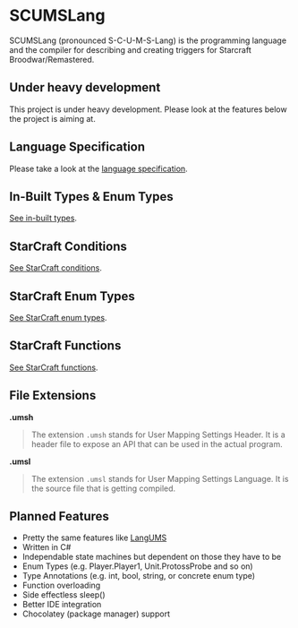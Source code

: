 # SCUMSLang

SCUMSLang (pronounced S-C-U-M-S-Lang) is the programming language and the compiler for describing and creating triggers for Starcraft Broodwar/Remastered.

## Under heavy development

This project is under heavy development. Please look at the features below the project is aiming at.

## Language Specification

Please take a look at the [language specification](https://github.com/SCUMSLang/Specification).

## In-Built Types & Enum Types

[See in-built types](https://github.com/SCUMSLang/SCUMSLang/blob/main/src/SCUMSLang.Headers/src/System.umsh).

## StarCraft Conditions

[See StarCraft conditions](https://github.com/SCUMSLang/SCUMSLang/blob/main/src/SCUMSLang.Headers/src/Conditions).

## StarCraft Enum Types

[See StarCraft enum types](https://github.com/SCUMSLang/SCUMSLang/blob/main/src/SCUMSLang.Headers/src/EnumTypes).

## StarCraft Functions

[See StarCraft functions](https://github.com/SCUMSLang/SCUMSLang/blob/main/src/SCUMSLang.Headers/src/Functions).

## File Extensions

**.umsh**

> The extension `.umsh` stands for User Mapping Settings Header. It is a header file to expose an API that can be used in the actual program.

**.umsl**

> The extension `.umsl` stands for User Mapping Settings Language. It is the source file that is getting compiled.

## Planned Features

- Pretty the same features like [LangUMS](https://github.com/LangUMS/langums)
- Written in C#
- Independable state machines but dependent on those they have to be
- Enum Types (e.g. Player.Player1, Unit.ProtossProbe and so on)
- Type Annotations (e.g. int, bool, string, or concrete enum type)
- Function overloading
- Side effectless sleep()
- Better IDE integration
- Chocolatey (package manager) support
